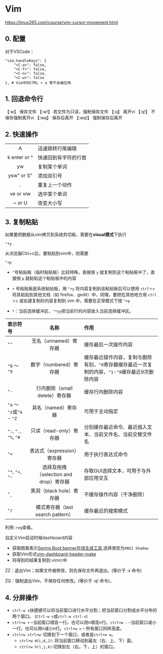 # Vim

https://linux265.com/course/vim-cursor-movement.html

## 0. 配置

对于VSCode：

```
"vim.handleKeys": {
    "<C-a>": false,
    "<C-f>": false,
    "<C-n>": false,
    "<C-w>": false
}, # Vim中的CTRL + a 等不会被应用
```

## 1. 回退命令行

【:w】 保存文件
【:w!】 若文件为只读，强制保存文件
【:q】 离开vi
【:q!】 不保存强制离开vi
【:wq】 保存后离开
【:wq!】 强制保存后离开

## 2. 快速操作

|              |                      |
| :----------: | -------------------- |
|      A       | 迅速跳转行尾编辑     |
| k enter or ^ | 快速回到有字符的行首 |
|      yw      | 复制某个单词         |
|  ysw" or S"  | 添加双引号           |
|      .       | 重复上一个动作       |
|  ve or viw   | 选中某个单词         |
|    ~ or U    | 改变大小写           |

## 3. 复制粘贴

如果要把数据从vim拷贝到系统剪切板，需要在**visual模式**下执行

```
"+y
```

从浏览器Ctrl+c后，要粘贴到vim中，则需要

```
"+p
```

- `"`号粘贴板（临时粘贴板）比较特殊，直接按 `y` 就复制到这个粘贴板中了，直接按 `p` 就粘贴这个粘贴板中的内容

- `+` 号粘贴板是系统粘贴板，用 `"+y` 将内容复制到该粘贴板后可以使用 `ctrl＋v` 将其粘贴到其他文档（如 firefox、gedit）中，同理，要把在其他地方用 `ctrl＋c` 或右键复制的内容复制到 vim 中，需要在正常模式下按 `"+p`

- `*`：当前选择缓冲区，`"*yy`把当前行的内容放入当前选择缓冲区。

| 表示符号                  |                  名称                  | 作用                                                         |
| :------------------------ | :------------------------------------: | :----------------------------------------------------------- |
| `""`                      |         无名（unnamed）寄存器          | 缓存最后一次操作内容                                         |
| `"0` ～ `"9`              |         数字（numbered）寄存器         | 缓存最近操作内容，复制与删除有别，`"0`寄存器缓存最近一次复制的内容，`"1`-`"9`缓存最近9次删除内容 |
| `"-`                      |     行内删除（small delete）寄存器     | 缓存行内删除内容                                             |
| `"a` ～ `"z`或`"A` - `"Z` |          具名（named）寄存器           | 可用于主动指定                                               |
| `":`, `".`, `"%`, `"#`    |        只读（read-only）寄存器         | 分别缓存最近命令、最近插入文本、当前文件名、当前交替文件名   |
| `"=`                      |       表达式（expression）寄存器       | 用于执行表达式命令                                           |
| `"*`, `"+`, `"~`          | 选择及拖拽（selection and drop）寄存器 | 存取GUI选择文本，可用于与外部应用交互                        |
| `"_`                      |        黑洞（black hole）寄存器        | 不缓存操作内容（干净删除）                                   |
| `"/`                      |   模式寄存器（last search pattern）    | 缓存最近的搜索模式                                           |

利用`:reg`查看。

自定义Vim启动时候dashboard内容

- 获取图案表示[Spring Boot banner在线生成工具](https://gitee.com/link?target=https%3A%2F%2Fwww.bootschool.net%2Fascii),选择类型为`ANSI Shadow`
- 获取Vim形式[vim-dashboard-header-make](https://chenxuan520.gitee.io/chenxuanweb/header.html)
- 将得到的结果复制到.vimrc中

ZZ：退出Vim；如果文件被修改，则先保存文件再退出。(等价于 :x 命令)

ZQ：强制退出Vim，不保存任何修改。(等价于 :q! 命令)，

## 4. 分屏操作

- `ctrl-w s`快捷键可以将当前窗口进行水平分割；把当前窗口分割成水平分布的两个窗口。 (`Ctrl-w v`或`ctrl-w ctrl-v`)
- `ctrl+w +` –当前窗口增高一行。也可以用n增高n行。`ctrl+w -` –当前窗口减小一行。也可以用n减小n行。`ctrl+w =` – 所有窗口同样高度。
- `ctrl+w ctrl+w`: 切换到下一个窗口，或者是`ctrl+w w`。
    - `ctrl+w H(L,K,J)`: 将当前窗口移动到最左（右、上、下）面。
    - `ctrl+w h(l,j,k)`:切换到左（右，下，上）的窗口。